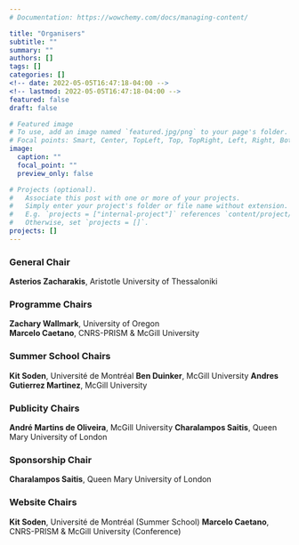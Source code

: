 ```yaml
---
# Documentation: https://wowchemy.com/docs/managing-content/

title: "Organisers"
subtitle: ""
summary: ""
authors: []
tags: []
categories: []
<!-- date: 2022-05-05T16:47:18-04:00 -->
<!-- lastmod: 2022-05-05T16:47:18-04:00 -->
featured: false
draft: false

# Featured image
# To use, add an image named `featured.jpg/png` to your page's folder.
# Focal points: Smart, Center, TopLeft, Top, TopRight, Left, Right, BottomLeft, Bottom, BottomRight.
image:
  caption: ""
  focal_point: ""
  preview_only: false

# Projects (optional).
#   Associate this post with one or more of your projects.
#   Simply enter your project's folder or file name without extension.
#   E.g. `projects = ["internal-project"]` references `content/project/deep-learning/index.md`.
#   Otherwise, set `projects = []`.
projects: []
---
```


### General Chair

<b>Asterios Zacharakis</b>, Aristotle University of Thessaloniki

### Programme Chairs

<b>Zachary Wallmark</b>, University of Oregon <br>
<b>Marcelo Caetano</b>, CNRS-PRISM & McGill University

### Summer School Chairs

<b>Kit Soden</b>, Université de Montréal
<b>Ben Duinker</b>, McGill University
<b>Andres Gutierrez Martinez</b>, McGill University

### Publicity Chairs

<b>André Martins de Oliveira</b>, McGill University
<b>Charalampos Saitis</b>, Queen Mary University of London

### Sponsorship Chair

<b>Charalampos Saitis</b>, Queen Mary University of London

### Website Chairs

<b>Kit Soden</b>, Université de Montréal (Summer School)
<b>Marcelo Caetano</b>, CNRS-PRISM & McGill University (Conference)


